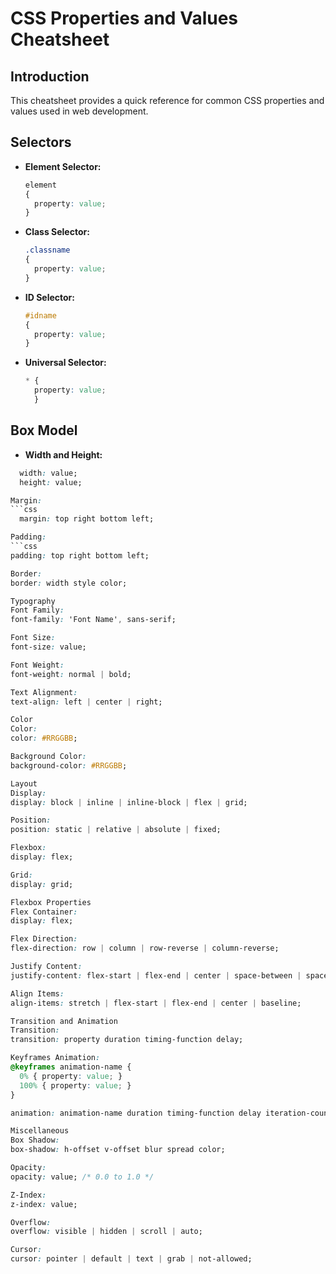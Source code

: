 # CSS Properties and Values Cheatsheet

## Introduction

This cheatsheet provides a quick reference for common CSS properties and values used in web development.

## Selectors

- **Element Selector:**
  ```css
  element
  {
    property: value;
  }

- **Class Selector:**
  ```css
  .classname
  {
    property: value;
  }

- **ID Selector:**
  ```css
  #idname
  {
    property: value;
  }

- **Universal Selector:**
  ```css
  * {
    property: value;
    }

## Box Model
- **Width and Height:**
```css
  width: value;
  height: value;

Margin:
```css
  margin: top right bottom left;

Padding:
```css
padding: top right bottom left;

Border:
border: width style color;

Typography
Font Family:
font-family: 'Font Name', sans-serif;

Font Size:
font-size: value;

Font Weight:
font-weight: normal | bold;

Text Alignment:
text-align: left | center | right;

Color
Color:
color: #RRGGBB;

Background Color:
background-color: #RRGGBB;

Layout
Display:
display: block | inline | inline-block | flex | grid;

Position:
position: static | relative | absolute | fixed;

Flexbox:
display: flex;

Grid:
display: grid;

Flexbox Properties
Flex Container:
display: flex;

Flex Direction:
flex-direction: row | column | row-reverse | column-reverse;

Justify Content:
justify-content: flex-start | flex-end | center | space-between | space-around;

Align Items:
align-items: stretch | flex-start | flex-end | center | baseline;

Transition and Animation
Transition:
transition: property duration timing-function delay;

Keyframes Animation:
@keyframes animation-name {
  0% { property: value; }
  100% { property: value; }
}

animation: animation-name duration timing-function delay iteration-count direction fill-mode;

Miscellaneous
Box Shadow:
box-shadow: h-offset v-offset blur spread color;

Opacity:
opacity: value; /* 0.0 to 1.0 */

Z-Index:
z-index: value;

Overflow:
overflow: visible | hidden | scroll | auto;

Cursor:
cursor: pointer | default | text | grab | not-allowed;


